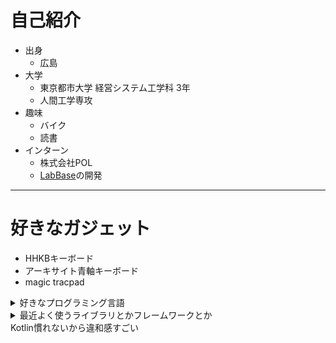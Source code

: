 # 自己紹介
* 出身
  * 広島
* 大学
  * 東京都市大学 経営システム工学科 3年
  * 人間工学専攻
* 趣味
  * バイク
  * 読書
* インターン
  * 株式会社POL
  * [LabBase](https://labbase.jp/)の開発
--- 
# 好きなガジェット
* HHKBキーボード
* アーキサイト青軸キーボード
* magic tracpad
<details><summary>好きなプログラミング言語</summary>
1. Java
1. Python
3.JavaScript
</details>
<details><summary>最近よく使うライブラリとかフレームワークとか</summary>
1. React
1. Play
1. sklearn
</details>

<div>Kotlin慣れないから違和感すごい</div>

